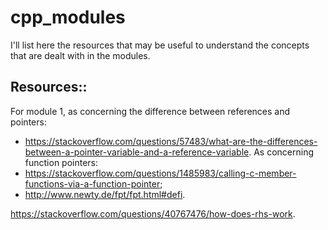 # cpp_modules

I'll list here the resources that may be useful to understand the concepts that are dealt with in the modules.

## Resources::

For module 1, as concerning the difference between references and pointers:
* <https://stackoverflow.com/questions/57483/what-are-the-differences-between-a-pointer-variable-and-a-reference-variable>.
As concerning function pointers:
* <https://stackoverflow.com/questions/1485983/calling-c-member-functions-via-a-function-pointer>;
* <http://www.newty.de/fpt/fpt.html#defi>.

<https://stackoverflow.com/questions/40767476/how-does-rhs-work>.